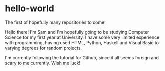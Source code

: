 # hello-world
The first of hopefully many repositories to come!

Hello there! I'm Sam and I'm hopefully going to be studying Computer Science for my first year at University.
I have some very limited experience with programming, having used HTML, Python, Haskell and Visual Basic to varying degrees for random projects.

I'm currently following the tutorial for Github, since it all seems foreign and scary to me currently. Wish me luck!
